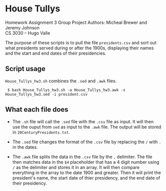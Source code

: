 # House Tullys

Homework Assignment 3 Group Project
Authors: Micheal Brewer and Jeremy Johnson  
CS 3030 &ndash; Hugo Valle

The purpose of these scripts is to pull the file `presidents.csv` and sort out what presidents served during or after the 1900s, displaying their names and the start and end dates of their presidencies. 

## Script usage

`House_Tullys_hw3.sh` combines the `.sed` and `.awk` files.

     $ bash House_Tullys_hw3.sh -a House_Tullys_hw3.awk -s House_Tullys_hw3.sed -i president.csv

## What each file does

- The `.sh` file will call the `.sed` file with the `.csv` file as input. It will then use the ouput from `sed` as input to the `.awk` file. The output will be stored in `20CenturyPresidents.txt`.

- The `.sed` file changes the format of the `.csv` file by replacing the `/` with `.` in the dates. 

- The `.awk` file splits the data in the `.csv` file by the `,` delimiter.
  The file then matches data in the `$4` placeholder that has a 4 digit number using `/` as the delimiter and stores it in an array.
  It will then compare everything in the array to the date 1900 and greater. Then it will print the president's name, the start date of thier presidency, and the end date of their presidency. 


